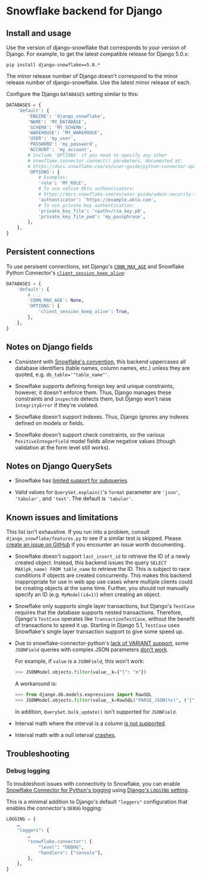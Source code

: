 # Snowflake backend for Django

## Install and usage

Use the version of django-snowflake that corresponds to your version of
Django. For example, to get the latest compatible release for Django 5.0.x:

`pip install django-snowflake==5.0.*`

The minor release number of Django doesn't correspond to the minor release
number of django-snowflake. Use the latest minor release of each.

Configure the Django `DATABASES` setting similar to this:

```python
DATABASES = {
    'default': {
        'ENGINE': 'django_snowflake',
        'NAME': 'MY_DATABASE',
        'SCHEMA': 'MY_SCHEMA',
        'WAREHOUSE': 'MY_WAREHOUSE',
        'USER': 'my_user',
        'PASSWORD': 'my_password',
        'ACCOUNT': 'my_account',
        # Include 'OPTIONS' if you need to specify any other
        # snowflake.connector.connect() parameters, documented at:
        # https://docs.snowflake.com/en/user-guide/python-connector-api.html#connect
        'OPTIONS': {
            # Examples:
            'role': 'MY_ROLE',
            # To use native Okta authenticators:
            # https://docs.snowflake.com/en/user-guide/admin-security-fed-auth-use#native-sso-okta-only
            'authenticator': 'https://example.okta.com',
            # To use private key authentication:
            'private_key_file': '<path>/rsa_key.p8',
            'private_key_file_pwd': 'my_passphrase',
        },
    },
}
```

## Persistent connections

To use persisent connections, set Django's [`CONN_MAX_AGE`](https://docs.djangoproject.com/en/stable/ref/databases/#persistent-connections)
and Snowflake Python Connector's [`client_session_keep_alive`](https://docs.snowflake.com/en/sql-reference/parameters#client-session-keep-alive):

```python
DATABASES = {
    'default': {
        # ...
        'CONN_MAX_AGE': None,
        'OPTIONS': {
            'client_session_keep_alive': True,
        },
    },
}
```

## Notes on Django fields

- Consistent with [Snowflake's convention](https://docs.snowflake.com/en/sql-reference/identifiers-syntax.html),
  this backend uppercases all database identifiers (table names, column names,
  etc.) unless they are quoted, e.g. `db_table='"table_name"'`.

- Snowflake supports defining foreign key and unique constraints, however, it
  doesn't enforce them. Thus, Django manages these constraints and `inspectdb`
  detects them, but Django won't raise `IntegrityError` if they're violated.

- Snowflake doesn't support indexes. Thus, Django ignores any indexes defined
  on models or fields.

- Snowflake doesn't support check constraints, so the various
  `PositiveIntegerField` model fields allow negative values (though validation
  at the form level still works).

## Notes on Django QuerySets

* Snowflake has
  [limited support for subqueries](https://docs.snowflake.com/en/user-guide/querying-subqueries.html#types-supported-by-snowflake).

* Valid values for `QuerySet.explain()`'s `format` parameter are `'json'`,
  `'tabular'`, and `'text'`. The default is `'tabular'`.

## Known issues and limitations

This list isn't exhaustive. If you run into a problem, consult
`django_snowflake/features.py` to see if a similar test is skipped. Please
[create an issue on GitHub](https://github.com/Snowflake-Labs/django-snowflake/issues/new)
if you encounter an issue worth documenting.

* Snowflake doesn't support `last_insert_id` to retrieve the ID of a newly
  created object. Instead, this backend issues the query
  `SELECT MAX(pk_name) FROM table_name` to retrieve the ID. This is subject
  to race conditions if objects are created concurrently. This makes this
  backend inappropriate for use in web app use cases where multiple clients
  could be creating objects at the same time. Further, you should not manually
  specify an ID (e.g. `MyModel(id=1)`) when creating an object.

* Snowflake only supports single layer transactions, but Django's `TestCase`
  requires that the database supports nested transactions. Therefore, Django's
  `TestCase` operates like `TransactionTestCase`, without the benefit of
  transactions to speed it up. Starting in Django 5.1, `TestCase` uses
  Snowflake's single layer transaction support to give some speed up.

* Due to snowflake-connector-python's [lack of VARIANT support](https://github.com/snowflakedb/snowflake-connector-python/issues/244),
  some `JSONField` queries with complex JSON parameters [don't work](https://github.com/Snowflake-Labs/django-snowflake/issues/58).

  For example, if `value` is a `JSONField`, this won't work:
  ```python
  >>> JSONModel.objects.filter(value__k={"l": "m"})
  ```
  A workaround is:
  ```python
  >>> from django.db.models.expressions import RawSQL
  >>> JSONModel.objects.filter(value__k=RawSQL("PARSE_JSON(%s)", ('{"l": "m"}',)))
  ```
  In addition, ``QuerySet.bulk_update()`` isn't supported for `JSONField`.

* Interval math where the interval is a column
  [is not supported](https://github.com/Snowflake-Labs/django-snowflake/issues/27).

* Interval math with a null interval
  [crashes](https://github.com/Snowflake-Labs/django-snowflake/issues/26).

## Troubleshooting

### Debug logging

To troubleshoot issues with connectivity to Snowflake, you can enable
[Snowflake Connector for Python's logging](https://docs.snowflake.com/en/developer-guide/python-connector/python-connector-example#logging)
using [Django's `LOGGING` setting](https://docs.djangoproject.com/en/stable/topics/logging/).

This is a minimal addition to Django's default `"loggers"` configuration that
enables the connector's `DEBUG` logging:

```python
LOGGING = {
    …
    "loggers": {
        …
        "snowflake.connector": {
            "level": "DEBUG",
            "handlers": ["console"],
        },
    },
}
```
